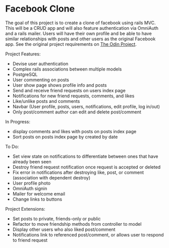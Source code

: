 # Facebook Clone

The goal of this project is to create a clone of facebook using rails MVC. This will be a CRUD app and will also feature authentication via OmniAuth and a rails mailer. Users will have their own profile and be able to have similar relationships with posts and other users as the original Facebook app. See the original project requirements on <a href="https://www.theodinproject.com/lessons/ruby-on-rails-rails-final-project">The Odin Project</a>.

Project Features:
* Devise user authentication
* Complex rails associations between multiple models
* PostgreSQL
* User commenting on posts
* User show page shows profile info and posts
* Send and receive friend requests on users index page
* Notifications for new friend requests, comments, and likes
* Like/unlike posts and comments
* Navbar (User profile, posts, users, notifications, edit profile, log in/out)
* Only post/comment author can edit and delete post/comment

In Progress:
* display comments and likes with posts on posts index page
* Sort posts on posts index page by created by date

To Do:
* Set view state on notifications to differentiate between ones that have already been seen
* Destroy friend request notification once request is accepted or deleted
* Fix error in notifications after destroying like, post, or comment (association with dependent destroy)
* User profile photo
* OmniAuth signin
* Mailer for welcome email
* Change links to buttons

Project Extensions:
* Set posts to private, friends-only or public
* Refactor to move friendship methods from controller to model
* Display other users who also liked post/comment
* Notifications link to referenced post/comment, or allows user to respond to friend request
